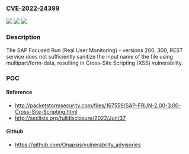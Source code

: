 ### [CVE-2022-24399](https://cve.mitre.org/cgi-bin/cvename.cgi?name=CVE-2022-24399)
![](https://img.shields.io/static/v1?label=Product&message=SAP%20Focused%20Run%20(Real%20User%20Monitoring)&color=blue)
![](https://img.shields.io/static/v1?label=Version&message=%3C200%20&color=brighgreen)
![](https://img.shields.io/static/v1?label=Vulnerability&message=CWE-79&color=brighgreen)

### Description

The SAP Focused Run (Real User Monitoring) - versions 200, 300, REST service does not sufficiently sanitize the input name of the file using multipart/form-data, resulting in Cross-Site Scripting (XSS) vulnerability.

### POC

#### Reference
- http://packetstormsecurity.com/files/167559/SAP-FRUN-2.00-3.00-Cross-Site-Scripting.html
- http://seclists.org/fulldisclosure/2022/Jun/37

#### Github
- https://github.com/Onapsis/vulnerability_advisories

